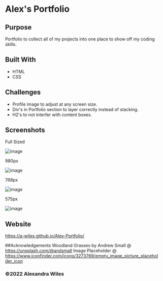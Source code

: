 # Alex's Portfolio

## Purpose
Portfolio to collect all of my projects into one place to show off my coding skills.

## Built With
* HTML
* CSS

## Challenges
* Profile image to adjust at any screen size.
* Div's in Portfolio section to layer correctly instead of stacking.
* H2's to not interfer with content boxes.

## Screenshots
Full Sized

![image](https://user-images.githubusercontent.com/98373402/154829801-160a9215-f3c4-4c00-89c4-f9bca86956c0.png)



980px

![image](https://user-images.githubusercontent.com/98373402/154829933-054c2db1-4c4a-4afb-b131-3cc564f16683.png)



768px

![image](https://user-images.githubusercontent.com/98373402/154829867-3d8251b6-119c-4c00-972f-9ce7c0943ed4.png)



575px

![image](https://user-images.githubusercontent.com/98373402/154829888-ee1d49df-d739-477d-8a89-3d14ecd702e5.png)


## Website
https://a-wiles.github.io/Alex-Portfolio/

##Acknowledgements
Woodland Grasses by Andrew Small @ https://unsplash.com/@andsmall
Image Placeholder @ https://www.iconfinder.com/icons/3273769/empty_image_picture_placeholder_icon

### ©️2022 Alexandra Wiles

